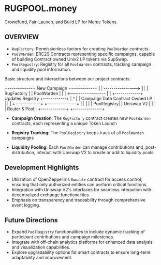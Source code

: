 # RUGPOOL.money

Crowdfund, Fair-Launch, and Build LP for Meme Tokens.

## OVERVIEW

- `RugFactory`: Permissionless factory for creating `PoolWarden` contracts.
- `PoolWarden`: ERC20 Contracts representing specific campaigns, capable of building Contract owned Univ2 LP tokens via SupSwap.
- `PoolRegistry`: Registry for all `PoolWarden` contracts, tracking campaign and liquidity pool information.

Basic structure and interactions between our project contracts:

 +-------------+    New Campaign    +------------+
 |             |  ----------------> |            |
 | RugFactory  |                    | PoolWarden |
 |             | <----------------- |            |
 +-------------+  Updates Registry  +------------+
       |                                   ^
       |                                   |
  Campaign Data                     Contract Owned LP
       |                                   |
       |                                   |
 +-------------+                    +---------------+
 |             |                    |               |
 | PoolRegistry|                    | Uniswap V2    |
 |             |                    | Router & Pool |
 +-------------+                    +---------------+

- **Campaign Creation**: The `RugFactory` contract creates new `PoolWarden` contracts, each representing a unique Token Launch
  
- **Registry Tracking**: The `PoolRegistry` keeps track of all `PoolWarden` campaigns

- **Liquidity Pooling**: Each `PoolWarden` can manage contributions and, post-distribution, interact with Uniswap V2 to create or add to liquidity pools.

## Development Highlights

- Utilization of OpenZeppelin's `Ownable` contract for access control, ensuring that only authorized entities can perform critical functions.
- Integration with Uniswap V2's interfaces for seamless interaction with decentralized exchange functionalities.
- Emphasis on transparency and traceability through comprehensive event logging.

## Future Directions

- Expand `PoolRegistry` functionalities to include dynamic tracking of participant contributions and campaign milestones.
- Integrate with off-chain analytics platforms for enhanced data analysis and visualization capabilities.
- Explore upgradability options for smart contracts to ensure long-term adaptability and improvement.
